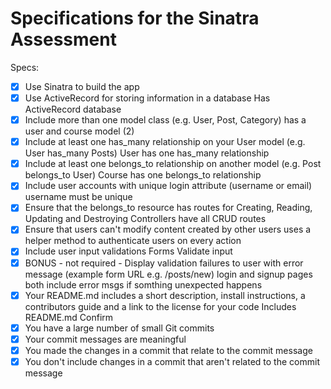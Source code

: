 # Specifications for the Sinatra Assessment

Specs:
- [x] Use Sinatra to build the app
- [x] Use ActiveRecord for storing information in a database
Has ActiveRecord database
- [x] Include more than one model class (e.g. User, Post, Category)
has a user and course model (2)
- [x] Include at least one has_many relationship on your User model (e.g. User has_many Posts)
User has one has_many relationship
- [x] Include at least one belongs_to relationship on another model (e.g. Post belongs_to User)
Course has one belongs_to relationship
- [x] Include user accounts with unique login attribute (username or email)
username must be unique
- [x] Ensure that the belongs_to resource has routes for Creating, Reading, Updating and Destroying
Controllers have all CRUD routes
- [x] Ensure that users can't modify content created by other users
uses a helper method to authenticate users on every action
- [x] Include user input validations
Forms Validate input
- [x] BONUS - not required - Display validation failures to user with error message (example form URL e.g. /posts/new)
login and signup pages both include error msgs if somthing unexpected happens
- [x] Your README.md includes a short description, install instructions, a contributors guide and a link to the license for your code
Includes README.md
Confirm
- [x] You have a large number of small Git commits
- [x] Your commit messages are meaningful
- [x] You made the changes in a commit that relate to the commit message
- [x] You don't include changes in a commit that aren't related to the commit message